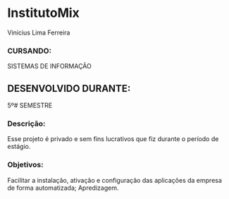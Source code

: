 # InstitutoMix
Vinícius Lima Ferreira
### CURSANDO:
SISTEMAS DE INFORMAÇÃO
## DESENVOLVIDO DURANTE:
5º# SEMESTRE
### Descrição:
Esse projeto é privado e sem fins lucrativos que fiz durante o período de estágio.
### Objetivos:
Facilitar a instalação, ativação e configuração das aplicações da empresa de forma automatizada;
Apredizagem.








